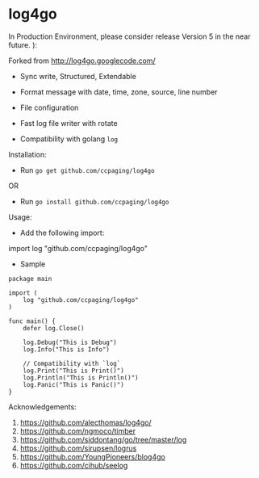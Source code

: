 # log4go

In Production Environment, please consider release Version 5 in the near future. ):

Forked from http://log4go.googlecode.com/

* Sync write, Structured, Extendable

* Format message with date, time, zone, source, line number

* File configuration

* Fast log file writer with rotate

* Compatibility with golang `log`

Installation:

- Run `go get github.com/ccpaging/log4go`

OR

- Run `go install github.com/ccpaging/log4go`

Usage:

- Add the following import:

import log "github.com/ccpaging/log4go"

- Sample

```
package main

import (
	log "github.com/ccpaging/log4go"
)

func main() {
    defer log.Close()

    log.Debug("This is Debug")
    log.Info("This is Info")

    // Compatibility with `log`
    log.Print("This is Print()")
    log.Println("This is Println()")
    log.Panic("This is Panic()")
}
```

Acknowledgements:

1. <https://github.com/alecthomas/log4go/>
2. <https://github.com/ngmoco/timber>
3. <https://github.com/siddontang/go/tree/master/log>
4. <https://github.com/sirupsen/logrus>
5. <https://github.com/YoungPioneers/blog4go>
6. <https://github.com/cihub/seelog>
